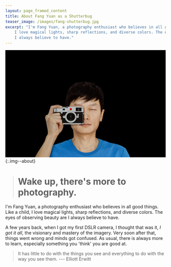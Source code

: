 ```yaml
---
layout: page_framed_content
title: About Fang Yuan as a Shutterbug
teaser_image: /images/fang-shutterbug.jpg
excerpt: "I'm Fang Yuan, a photography enthusiast who believes in all good things. Like a child,
    I love magical lights, sharp reflections, and diverse colors. The eyes of observing beauty are
    I always believe to have."
---
```


![](/images/fang-shutterbug.jpg){:.img--about}

> # Wake up, there's more to photography.

I'm Fang Yuan, a photography enthusiast who believes in all good things. Like a child, I love
magical lights, sharp reflections, and diverse colors. The eyes of observing beauty are I always
believe to have.

A few years back, when I got my first DSLR camera, I thought that was it, _I got it all_, the
visionary and mastery of the imagery. Very soon after that, things went wrong and minds got confused.
As usual, there is always more to learn, especially something you 'think' you are good at.

> It has little to do with the things you see and everything to do with the way you see them.
> --- Elliott Erwitt
